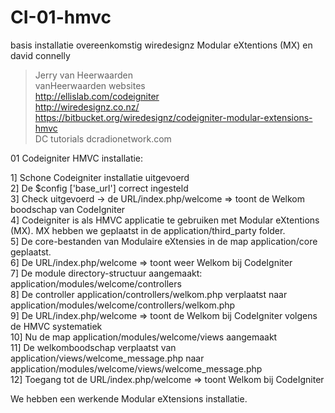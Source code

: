 CI-01-hmvc
==========
basis installatie overeenkomstig wiredesignz Modular eXtentions (MX) en david connelly 

> Jerry van Heerwaarden <br/>
> vanHeerwaarden websites <br/>
> http://ellislab.com/codeigniter <br/> 
> http://wiredesignz.co.nz/ <br/> 
> https://bitbucket.org/wiredesignz/codeigniter-modular-extensions-hmvc <br/>
> DC tutorials dcradionetwork.com <br/>


01 Codeigniter HMVC installatie:

1] Schone Codeigniter installatie uitgevoerd <br/>
2] De $config ['base_url'] correct ingesteld <br/>
3] Check uitgevoerd -> de URL/index.php/welcome => toont de Welkom boodschap van CodeIgniter <br/>
4] Codeigniter is als HMVC applicatie te gebruiken met Modular eXtentions (MX). MX hebben we geplaatst in de application/third_party folder. <br/>
5] De core-bestanden van Modulaire eXtensies in de map application/core geplaatst. <br/>
6] De URL/index.php/welcome => toont weer Welkom bij CodeIgniter <br/>
7] De module directory-structuur aangemaakt: application/modules/welcome/controllers <br/>
8] De controller application/controllers/welkom.php verplaatst naar application/modules/welcome/controllers/welkom.php <br/>
9] De URL/index.php/welcome => toont de Welkom bij CodeIgniter volgens de HMVC systematiek <br/>
10] Nu de map application/modules/welcome/views aangemaakt <br/>
11] De welkomboodschap verplaatst van application/views/welcome_message.php naar application/modules/welcome/views/welcome_message.php <br/>
12] Toegang tot de URL/index.php/welcome => toont Welkom bij CodeIgniter <br/>

We hebben een werkende Modular eXtensions installatie.
